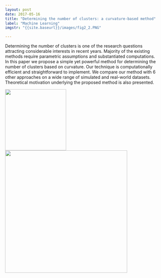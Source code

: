 ```yaml
---
layout: post
date: 2017-05-16
title: "Determining the number of clusters: a curvature-based method"
label: "Machine Learning"
imgstr: "{{site.baseurl}}/images/fig2_2.PNG"

---
```


Determining the number of clusters is one of the research questions attracting considerable interests in recent years. Majority of the existing methods require parametric assumptions and substantiated computations. In this paper we propose a simple yet powerful method for determining the number of clusters based on curvature. Our technique is computationally efficient and straightforward to implement. We compare our method with 6 other approaches on a wide range of simulated and real-world datasets. Theoretical motivation underlying the proposed method is also presented.


<img src="../../../../images/images/fig2_1.PNG"  height="200" />



<img src="../../../../images/images/fig2_2.PNG"  class="inline" height="400"/>



 

